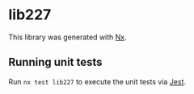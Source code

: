 # lib227

This library was generated with [Nx](https://nx.dev).


## Running unit tests

Run `nx test lib227` to execute the unit tests via [Jest](https://jestjs.io).


